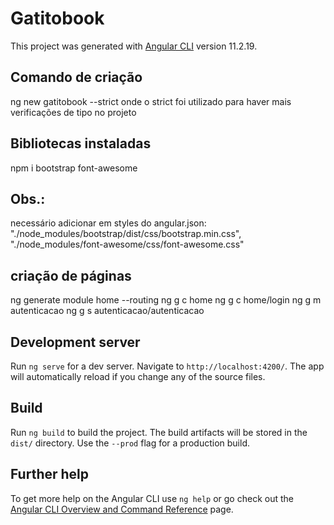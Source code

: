 # Gatitobook

This project was generated with [Angular CLI](https://github.com/angular/angular-cli) version 11.2.19.

## Comando de criação
ng new gatitobook --strict
onde o strict foi utilizado para haver mais verificações de tipo no projeto

## Bibliotecas instaladas
npm i bootstrap font-awesome

## Obs.:
necessário adicionar em styles do angular.json:
"./node_modules/bootstrap/dist/css/bootstrap.min.css",
"./node_modules/font-awesome/css/font-awesome.css"

## criação de páginas
ng generate module home --routing
ng g c home
ng g c home/login
ng g m autenticacao
ng g s autenticacao/autenticacao

## Development server

Run `ng serve` for a dev server. Navigate to `http://localhost:4200/`. The app will automatically reload if you change any of the source files.


## Build

Run `ng build` to build the project. The build artifacts will be stored in the `dist/` directory. Use the `--prod` flag for a production build.

## Further help

To get more help on the Angular CLI use `ng help` or go check out the [Angular CLI Overview and Command Reference](https://angular.io/cli) page.